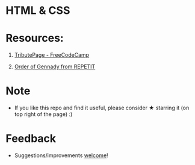 # HTML & CSS

# Resources:

1. [TributePage - FreeCodeCamp](https://github.com/vnikifirov/HTML_&_CSS/tree/master/TributePage_FreeCodeCamp)

2. [Order of Gennady from REPETIT](https://github.com/vnikifirov/HTML_&_CSS/tree/master/202207121500_Gennady_REPETIT)

# Note

* If you like this repo and find it useful, please consider ★ starring it (on top right of the page) :)

# Feedback
* Suggestions/improvements [welcome](https://github.com/vnikifirov/HTML_&_CSS/issues)!
